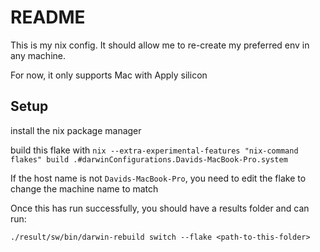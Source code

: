 # README

This is my nix config. It should allow me to re-create my preferred env in any machine.

For now, it only supports Mac with Apply silicon

## Setup

install the nix package manager

build this flake with `nix --extra-experimental-features "nix-command flakes" build .#darwinConfigurations.Davids-MacBook-Pro.system`

If the host name is not `Davids-MacBook-Pro`, you need to edit the flake to change the machine name to match

Once this has run successfully, you should have a results folder and can run:

`./result/sw/bin/darwin-rebuild switch --flake <path-to-this-folder>`


